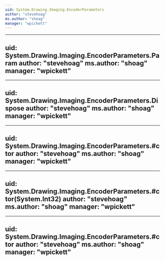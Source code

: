 ```yaml
---
uid: System.Drawing.Imaging.EncoderParameters
author: "stevehoag"
ms.author: "shoag"
manager: "wpickett"
---
```


---
uid: System.Drawing.Imaging.EncoderParameters.Param
author: "stevehoag"
ms.author: "shoag"
manager: "wpickett"
---

---
uid: System.Drawing.Imaging.EncoderParameters.Dispose
author: "stevehoag"
ms.author: "shoag"
manager: "wpickett"
---

---
uid: System.Drawing.Imaging.EncoderParameters.#ctor
author: "stevehoag"
ms.author: "shoag"
manager: "wpickett"
---

---
uid: System.Drawing.Imaging.EncoderParameters.#ctor(System.Int32)
author: "stevehoag"
ms.author: "shoag"
manager: "wpickett"
---

---
uid: System.Drawing.Imaging.EncoderParameters.#ctor
author: "stevehoag"
ms.author: "shoag"
manager: "wpickett"
---
